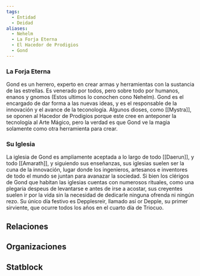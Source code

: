 ```yaml
---
tags:
  - Entidad
  - Deidad
aliases:
  - Nehelm
  - La Forja Eterna
  - El Hacedor de Prodigios
  - Gond
---
```

### La Forja Eterna
Gond es un herrero, experto en crear armas y herramientas con la sustancia de las estrellas. Es venerado por todos, pero sobre todo por humanos, enanos y gnomos (Estos ultimos lo conochen cono Nehelm). Gond es el encargado de dar forma a las nuevas ideas, y es el responsable de la innovación y el avance de la teconología.
Algunos dioses, como [[Mystra]], se oponen al Hacedor de Prodigios porque este cree en anteponer la tecnología al Arte Mágico, pero la verdad es que Gond ve la magia solamente como otra herramienta para crear.

### Su Iglesia
La iglesia de Gond es ampliamente aceptada a lo largo de todo [[Daerun]], y todo [[Amarath]], y siguiendo sus enseñanzas, sus iglesias suelen ser la cuna de la innovación, lugar donde los ingenieros, artesanos e inventores de todo el mundo se juntan para avanazar la sociedad. Si bien los clérigos de Gond que habitan las iglesias cuentas con numerosos rituales, como una plegaria despeus de levantarse e antes de irse a acostar, sus creyentes suelen ir por la vida sin la necesidad de dedicarle ninguna ofrenda ni ningún rezo. Su único día festivo es Depplesreir, llamado así or Depple, su primer sirviente, que ocurre todos los años en el cuarto día de Triocuo.

## Relaciones

## Organizaciones


## Statblock


